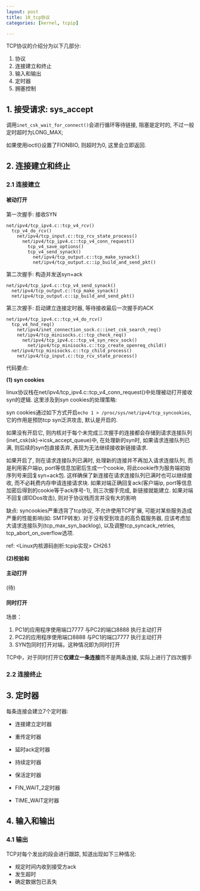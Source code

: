 ```yaml
---
layout: post
title: 10_tcp协议
categories: [kernel, tcpip]

---
```


TCP协议的介绍分为以下几部分:

1. 协议
2. 连接建立和终止
3. 输入和输出
4. 定时器
5. 拥塞控制

## 1. 接受请求: sys_accept

调用`inet_csk_wait_for_connect()`会进行循环等待链接, 阻塞是定时的, 不过一般定时超时为LONG_MAX;

如果使用ioctl()设置了FIONBIO, 则超时为0, 这里会立即返回. 



## 2. 连接建立和终止

### 2.1 连接建立

#### 被动打开

第一次握手: 接收SYN

```
net/ipv4/tcp_ipv4.c::tcp_v4_rcv()
  tcp_v4_do_rcv()
    net/ipv4/tcp_input.c::tcp_rcv_state_process()
      net/ipv4/tcp_ipv4.c::tcp_v4_conn_request()
        tcp_v4_save_options()
        tcp_v4_send_synack()
          net/ipv4/tcp_output.c::tcp_make_synack()
          net/ipv4/tcp_output.c::ip_build_and_send_pkt()
```

第二次握手: 构造并发送syn+ack

```
net/ipv4/tcp_ipv4.c::tcp_v4_send_synack()
  net/ipv4/tcp_output.c::tcp_make_synack()
  net/ipv4/tcp_output.c::ip_build_and_send_pkt()
```

第三次握手: 启动建立连接定时器, 等待接收最后一次握手的ACK

```
net/ipv4/tcp_ipv4.c::tcp_v4_do_rcv()
  tcp_v4_hnd_req()
    net/ipv4/inet_connection_sock.c::inet_csk_search_req()
    net/ipv4/tcp_minisocks.c::tcp_check_req()
      net/ipv4/tcp_ipv4.c::tcp_v4_syn_recv_sock()
        net/ipv4/tcp_minisocks.c::tcp_create_openreq_child()
  net/ipv4/tcp_minisocks.c::tcp_child_process()
    net/ipv4/tcp_input.c::tcp_rcv_state_process()
```



代码要点:

**(1) syn cookies**

linux协议栈在net/ipv4/tcp_ipv4.c::tcp_v4_conn_request()中处理被动打开接收syn的逻辑. 这里涉及到syn cookies的处理策略: 

syn cookies通过如下方式开启`echo 1 > /proc/sys/net/ipv4/tcp_syncookies`, 它的作用是预防tcp syn泛洪攻击, 默认是开启的.

如果没有开启它, 则内核对于每个未完成三次握手的连接都会存储到请求连接队列(inet_csk(sk)->icsk_accept_queue)中, 在处理新的syn时, 如果请求连接队列已满, 则后续的syn包直接丢弃, 表现为无法继续接收新链接请求.

如果开启了, 则在请求连接队列已满时, 处理新的连接并不再加入请求连接队列, 而是利用客户端ip, port等信息加密后生成一个cookie, 将此cookie作为服务端初始序列号来回复syn+ack包. 这样确保了新连接在请求连接队列已满时也可以继续接收, 而不必耗费内存申请连接请求块. 如果对端正确回复ack(客户端ip, port等信息加密后得到的cookie等于ack序号-1), 则三次握手完成, 新链接就能建立. 如果对端不回复(即DDos攻击), 则对于协议栈而言并没有大的影响

缺点: syncookies严重违背了tcp协议, 不允许使用TCP扩展, 可能对某些服务造成严重的性能影响(如: SMTP转发). 对于没有受到攻击的高负载服务器, 应该考虑加大请求连接队列(tcp_max_syn_backlog), 以及调整tcp_syncack_retries, tcp_abort_on_overflow选项.

ref: \<Linux内核源码剖析:tcpip实现\> CH26.1

**(2)校验和**



#### 主动打开

(待)

#### 同时打开

场景：
1. PC1的应用程序使用端口7777 与PC2的端口8888  执行主动打开
2. PC2的应用程序使用端口8888 与PC1的端口7777 执行主动打开
3. SYN包同时打开对端，这种情况即为同时打开

TCP中，对于同时打开它**仅建立一条连接**而不是两条连接, 实际上进行了四次握手



### 2.2 连接终止



## 3. 定时器

每条连接会建立7个定时器: 

* 连接建立定时器

* 重传定时器

* 延时ack定时器

* 持续定时器

* 保活定时器

* FIN_WAIT_2定时器

* TIME_WAIT定时器



## 4. 输入和输出

### 4.1 输出

TCP对每个发出的段会进行跟踪, 知道出现如下三种情况:

* 规定时间内收到接受方ack
* 发生超时
* 确定数据包已丢失
